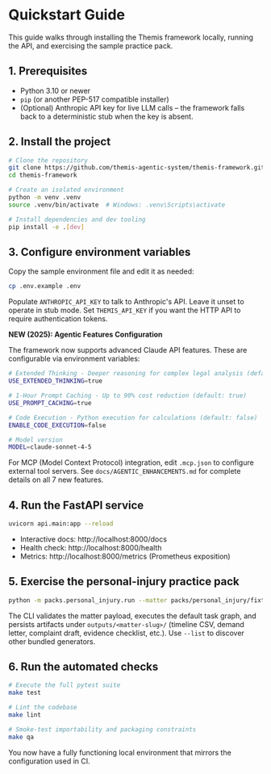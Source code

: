 # Quickstart Guide

This guide walks through installing the Themis framework locally, running the API, and exercising the
sample practice pack.

## 1. Prerequisites

- Python 3.10 or newer
- `pip` (or another PEP-517 compatible installer)
- (Optional) Anthropic API key for live LLM calls – the framework falls back to a deterministic stub
  when the key is absent.

## 2. Install the project

```bash
# Clone the repository
git clone https://github.com/themis-agentic-system/themis-framework.git
cd themis-framework

# Create an isolated environment
python -m venv .venv
source .venv/bin/activate  # Windows: .venv\Scripts\activate

# Install dependencies and dev tooling
pip install -e .[dev]
```

## 3. Configure environment variables

Copy the sample environment file and edit it as needed:

```bash
cp .env.example .env
```

Populate `ANTHROPIC_API_KEY` to talk to Anthropic's API.  Leave it unset to operate in stub mode.  Set
`THEMIS_API_KEY` if you want the HTTP API to require authentication tokens.

**NEW (2025): Agentic Features Configuration**

The framework now supports advanced Claude API features. These are configurable via environment variables:

```bash
# Extended Thinking - Deeper reasoning for complex legal analysis (default: true)
USE_EXTENDED_THINKING=true

# 1-Hour Prompt Caching - Up to 90% cost reduction (default: true)
USE_PROMPT_CACHING=true

# Code Execution - Python execution for calculations (default: false)
ENABLE_CODE_EXECUTION=false

# Model version
MODEL=claude-sonnet-4-5
```

For MCP (Model Context Protocol) integration, edit `.mcp.json` to configure external tool servers.
See `docs/AGENTIC_ENHANCEMENTS.md` for complete details on all 7 new features.

## 4. Run the FastAPI service

```bash
uvicorn api.main:app --reload
```

- Interactive docs: http://localhost:8000/docs
- Health check: http://localhost:8000/health
- Metrics: http://localhost:8000/metrics (Prometheus exposition)

## 5. Exercise the personal-injury practice pack

```bash
python -m packs.personal_injury.run --matter packs/personal_injury/fixtures/sample_matter.json
```

The CLI validates the matter payload, executes the default task graph, and persists artifacts under
`outputs/<matter-slug>/` (timeline CSV, demand letter, complaint draft, evidence checklist, etc.).
Use `--list` to discover other bundled generators.

## 6. Run the automated checks

```bash
# Execute the full pytest suite
make test

# Lint the codebase
make lint

# Smoke-test importability and packaging constraints
make qa
```

You now have a fully functioning local environment that mirrors the configuration used in CI.
